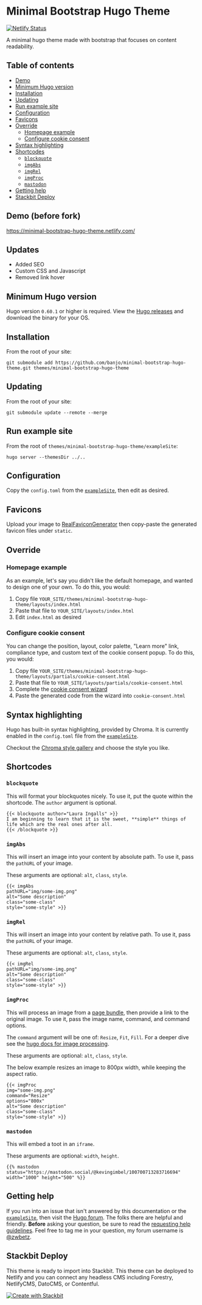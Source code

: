 # Minimal Bootstrap Hugo Theme

[![Netlify Status](https://api.netlify.com/api/v1/badges/e3929c16-50cc-4e8f-a8f2-e63acc35c83d/deploy-status)](https://app.netlify.com/sites/minimal-bootstrap-hugo-theme/deploys)

A minimal hugo theme made with bootstrap that focuses on content readability. 

## Table of contents

- [Demo](#demo)
- [Minimum Hugo version](#minimum-hugo-version)
- [Installation](#installation)
- [Updating](#updating)
- [Run example site](#run-example-site)
- [Configuration](#configuration)
- [Favicons](#favicons)
- [Override](#override)
  - [Homepage example](#homepage-example)
  - [Configure cookie consent](#configure-cookie-consent)
- [Syntax highlighting](#syntax-highlighting)
- [Shortcodes](#shortcodes)
  - [`blockquote`](#blockquote)
  - [`imgAbs`](#imgabs)
  - [`imgRel`](#imgrel)
  - [`imgProc`](#imgproc)
  - [`mastodon`](#mastodon)
- [Getting help](#getting-help)
- [Stackbit Deploy](#stackbit-deploy)

## Demo (before fork)

https://minimal-bootstrap-hugo-theme.netlify.com/

## Updates
* Added SEO
* Custom CSS and Javascript 
* Removed link hover

## Minimum Hugo version

Hugo version `0.60.1` or higher is required. View the [Hugo releases](https://github.com/gohugoio/hugo/releases) and download the binary for your OS.

## Installation

From the root of your site:

```
git submodule add https://github.com/banjo/minimal-bootstrap-hugo-theme.git themes/minimal-bootstrap-hugo-theme
```

## Updating

From the root of your site:

```
git submodule update --remote --merge
```

## Run example site

From the root of `themes/minimal-bootstrap-hugo-theme/exampleSite`:

```
hugo server --themesDir ../..
```

## Configuration

Copy the `config.toml` from the [`exampleSite`](https://github.com/zwbetz-gh/minimal-bootstrap-hugo-theme/tree/master/exampleSite), then edit as desired.

## Favicons

Upload your image to [RealFaviconGenerator](https://realfavicongenerator.net/) then copy-paste the generated favicon files under `static`. 

## Override

### Homepage example

As an example, let's say you didn't like the default homepage, and wanted to design one of your own. To do this, you would:

1. Copy file `YOUR_SITE/themes/minimal-bootstrap-hugo-theme/layouts/index.html`
1. Paste that file to `YOUR_SITE/layouts/index.html`
1. Edit `index.html` as desired

### Configure cookie consent

You can change the position, layout, color palette, "Learn more" link, compliance type, and custom text of the cookie consent popup. To do this, you would:

1. Copy file `YOUR_SITE/themes/minimal-bootstrap-hugo-theme/layouts/partials/cookie-consent.html`
1. Paste that file to `YOUR_SITE/layouts/partials/cookie-consent.html`
1. Complete the [cookie consent wizard](https://cookieconsent.insites.com/download/)
1. Paste the generated code from the wizard into `cookie-consent.html`

## Syntax highlighting

Hugo has built-in syntax highlighting, provided by Chroma. It is currently enabled in the `config.toml` file from the [`exampleSite`](https://github.com/zwbetz-gh/minimal-bootstrap-hugo-theme/tree/master/exampleSite).

Checkout the [Chroma style gallery](https://xyproto.github.io/splash/docs/all.html) and choose the style you like.

## Shortcodes

### `blockquote`

This will format your blockquotes nicely. To use it, put the quote within the shortcode. The `author` argument is optional.

```
{{< blockquote author="Laura Ingalls" >}}
I am beginning to learn that it is the sweet, **simple** things of life which are the real ones after all.  
{{< /blockquote >}}
```

### `imgAbs`

This will insert an image into your content by absolute path. To use it, pass the `pathURL` of your image. 

These arguments are optional: `alt`, `class`, `style`.

```
{{< imgAbs 
pathURL="img/some-img.png" 
alt="Some description" 
class="some-class" 
style="some-style" >}}
```

### `imgRel`

This will insert an image into your content by relative path. To use it, pass the `pathURL` of your image. 

These arguments are optional: `alt`, `class`, `style`.

```
{{< imgRel 
pathURL="img/some-img.png" 
alt="Some description" 
class="some-class" 
style="some-style" >}}
```

### `imgProc`

This will process an image from a [page bundle](https://gohugo.io/content-management/page-bundles/), then provide a link to the original image. To use it, pass the image name, command, and command options. 

The `command` argument will be one of: `Resize`, `Fit`, `Fill`. For a deeper dive see the [hugo docs for image processing](https://gohugo.io/content-management/image-processing/). 

These arguments are optional: `alt`, `class`, `style`.

The below example resizes an image to 800px width, while keeping the aspect ratio. 

```
{{< imgProc 
img="some-img.png" 
command="Resize" 
options="800x" 
alt="Some description" 
class="some-class" 
style="some-style" >}}
```

### `mastodon`

This will embed a toot in an `iframe`.

These arguments are optional: `width`, `height`.

```
{{% mastodon
status="https://mastodon.social/@kevingimbel/100700713283716694"
width="1000" height="500" %}}
```

## Getting help

If you run into an issue that isn't answered by this documentation or the [`exampleSite`](https://github.com/zwbetz-gh/minimal-bootstrap-hugo-theme/tree/master/exampleSite), then visit the [Hugo forum](https://discourse.gohugo.io/). The folks there are helpful and friendly. **Before** asking your question, be sure to read the [requesting help guidelines](https://discourse.gohugo.io/t/requesting-help/9132). Feel free to tag me in your question, my forum username is [@zwbetz](https://discourse.gohugo.io/u/zwbetz/summary).

## Stackbit Deploy

This theme is ready to import into Stackbit. This theme can be deployed to Netlify and you can connect any headless CMS including Forestry, NetlifyCMS, DatoCMS, or Contentful.  

[![Create with Stackbit](https://assets.stackbit.com/badge/create-with-stackbit.svg)](https://app.stackbit.com/create?theme=https://github.com/zwbetz-gh/minimal-bootstrap-hugo-theme)

